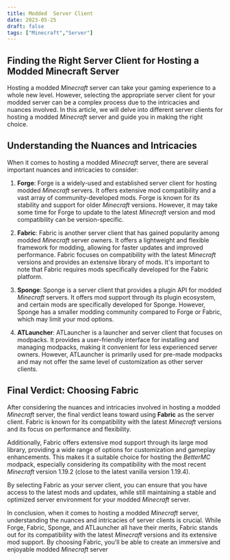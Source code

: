 ```yaml
---
title: Modded  Server Client
date: 2023-05-25
draft: false
tags: ["Minecraft","Server"]
---
```


## Finding the Right Server Client for Hosting a Modded Minecraft Server

Hosting a modded _Minecraft_ server can take your gaming experience to a whole new level. However, selecting the appropriate server client for your modded server can be a complex process due to the intricacies and nuances involved. In this article, we will delve into different server clients for hosting a modded _Minecraft_ server and guide you in making the right choice.

## Understanding the Nuances and Intricacies

When it comes to hosting a modded _Minecraft_ server, there are several important nuances and intricacies to consider:

1.  **Forge**: Forge is a widely-used and established server client for hosting modded _Minecraft_ servers. It offers extensive mod compatibility and a vast array of community-developed mods. Forge is known for its stability and support for older _Minecraft_ versions. However, it may take some time for Forge to update to the latest _Minecraft_ version and mod compatibility can be version-specific.
    
2.  **Fabric**: Fabric is another server client that has gained popularity among modded _Minecraft_ server owners. It offers a lightweight and flexible framework for modding, allowing for faster updates and improved performance. Fabric focuses on compatibility with the latest _Minecraft_ versions and provides an extensive library of mods. It's important to note that Fabric requires mods specifically developed for the Fabric platform.
    
    
4.  **Sponge**: Sponge is a server client that provides a plugin API for modded _Minecraft_ servers. It offers mod support through its plugin ecosystem, and certain mods are specifically developed for Sponge. However, Sponge has a smaller modding community compared to Forge or Fabric, which may limit your mod options.
    
5.  **ATLauncher**: ATLauncher is a launcher and server client that focuses on modpacks. It provides a user-friendly interface for installing and managing modpacks, making it convenient for less experienced server owners. However, ATLauncher is primarily used for pre-made modpacks and may not offer the same level of customization as other server clients.
    

## Final Verdict: Choosing Fabric

After considering the nuances and intricacies involved in hosting a modded _Minecraft_ server, the final verdict leans toward using **Fabric** as the server client. Fabric is known for its compatibility with the latest _Minecraft_ versions and its focus on performance and flexibility.

Additionally, Fabric offers extensive mod support through its large mod library, providing a wide range of options for customization and gameplay enhancements. This makes it a suitable choice for hosting the _BetterMC_ modpack, especially considering its compatibility with the most recent _Minecraft_ version 1.19.2 (close to the latest vanilla version 1.19.4).

By selecting Fabric as your server client, you can ensure that you have access to the latest mods and updates, while still maintaining a stable and optimized server environment for your modded _Minecraft_ server.

In conclusion, when it comes to hosting a modded _Minecraft_ server, understanding the nuances and intricacies of server clients is crucial. While Forge, Fabric, Sponge, and ATLauncher all have their merits, Fabric stands out for its compatibility with the latest _Minecraft_ versions and its extensive mod support. By choosing Fabric, you'll be able to create an immersive and enjoyable modded _Minecraft_ server

